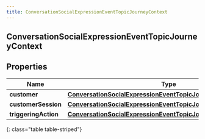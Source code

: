 ```yaml
---
title: ConversationSocialExpressionEventTopicJourneyContext
---
```


## ConversationSocialExpressionEventTopicJourneyContext

## Properties

| Name                 | Type                                                                                                                                                     | Description | Notes      |
| -------------------- | -------------------------------------------------------------------------------------------------------------------------------------------------------- | ----------- | ---------- |
| **customer**         | <!----><!---->[**ConversationSocialExpressionEventTopicJourneyCustomer**](ConversationSocialExpressionEventTopicJourneyCustomer.md)<!---->               |             | [optional] |
| **customerSession**  | <!----><!---->[**ConversationSocialExpressionEventTopicJourneyCustomerSession**](ConversationSocialExpressionEventTopicJourneyCustomerSession.md)<!----> |             | [optional] |
| **triggeringAction** | <!----><!---->[**ConversationSocialExpressionEventTopicJourneyAction**](ConversationSocialExpressionEventTopicJourneyAction.md)<!---->                   |             | [optional] |

{: class="table table-striped"}
